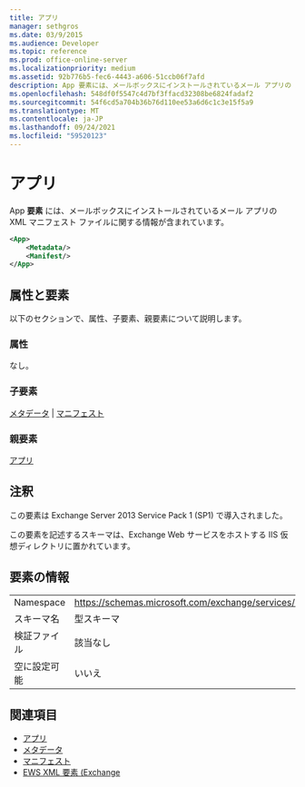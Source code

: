 ```yaml
---
title: アプリ
manager: sethgros
ms.date: 03/9/2015
ms.audience: Developer
ms.topic: reference
ms.prod: office-online-server
ms.localizationpriority: medium
ms.assetid: 92b776b5-fec6-4443-a606-51ccb06f7afd
description: App 要素には、メールボックスにインストールされているメール アプリの XML マニフェスト ファイルに関する情報が含まれています。
ms.openlocfilehash: 548df0f5547c4d7bf3ffacd32308be6824fadaf2
ms.sourcegitcommit: 54f6cd5a704b36b76d110ee53a6d6c1c3e15f5a9
ms.translationtype: MT
ms.contentlocale: ja-JP
ms.lasthandoff: 09/24/2021
ms.locfileid: "59520123"
---
```

# <a name="app"></a>アプリ

App **要素** には、メールボックスにインストールされているメール アプリの XML マニフェスト ファイルに関する情報が含まれています。 
  
```XML
<App>
    <Metadata/>
    <Manifest/>
</App>
```

## <a name="attributes-and-elements"></a>属性と要素

以下のセクションで、属性、子要素、親要素について説明します。
  
### <a name="attributes"></a>属性

なし。
  
### <a name="child-elements"></a>子要素

[メタデータ](metadata-ex15websvcsotherref.md)  | [マニフェスト](manifest.md)
  
### <a name="parent-elements"></a>親要素

[アプリ](apps.md)
  
## <a name="remarks"></a>注釈

この要素は Exchange Server 2013 Service Pack 1 (SP1) で導入されました。
  
この要素を記述するスキーマは、Exchange Web サービスをホストする IIS 仮想ディレクトリに置かれています。
  
## <a name="element-information"></a>要素の情報

|||
|:-----|:-----|
|Namespace  <br/> |https://schemas.microsoft.com/exchange/services/2006/types  <br/> |
|スキーマ名  <br/> |型スキーマ  <br/> |
|検証ファイル  <br/> |該当なし  <br/> |
|空に設定可能  <br/> |いいえ  <br/> |
   
## <a name="see-also"></a>関連項目

- [アプリ](apps.md)
- [メタデータ](metadata-ex15websvcsotherref.md)
- [マニフェスト](manifest.md)
- [EWS XML 要素 (Exchange](ews-xml-elements-in-exchange.md)

